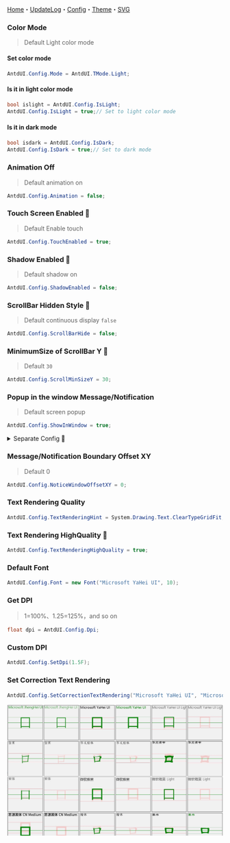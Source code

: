 ﻿[Home](Home.md)・[UpdateLog](UpdateLog.md)・[Config](Config.md)・[Theme](Theme.md)・[SVG](SVG.md)

### Color Mode

> Default Light color mode

#### Set color mode

``` csharp
AntdUI.Config.Mode = AntdUI.TMode.Light;
```

#### Is it in light color mode

``` csharp
bool islight = AntdUI.Config.IsLight;
AntdUI.Config.IsLight = true;// Set to light color mode
```

#### Is it in dark mode

``` csharp
bool isdark = AntdUI.Config.IsDark;
AntdUI.Config.IsDark = true;// Set to dark mode
```

### Animation Off

> Default animation on

``` csharp
AntdUI.Config.Animation = false;
```

### Touch Screen Enabled 🔴

> Default Enable touch

``` csharp
AntdUI.Config.TouchEnabled = true;
```

### Shadow Enabled 🔴

> Default shadow on

``` csharp
AntdUI.Config.ShadowEnabled = false;
```

### ScrollBar Hidden Style 🔴

> Default continuous display `false`

``` csharp
AntdUI.Config.ScrollBarHide = false;
```

### MinimumSize of ScrollBar Y 🔴

> Default `30`

``` csharp
AntdUI.Config.ScrollMinSizeY = 30;
```

### Popup in the window Message/Notification

> Default screen popup

``` csharp
AntdUI.Config.ShowInWindow = true;
```

<details>
<summary>Separate Config 🔴</summary>

> Popup in the window（Message）
``` csharp
AntdUI.Config.ShowInWindowByMessage = true;
```

> Popup in the window（Notification）
``` csharp
AntdUI.Config.ShowInWindowByNotification = true;
```

</details>

### Message/Notification Boundary Offset XY

> Default 0

``` csharp
AntdUI.Config.NoticeWindowOffsetXY = 0;
```

### Text Rendering Quality

``` csharp
AntdUI.Config.TextRenderingHint = System.Drawing.Text.ClearTypeGridFit;
```

### Text Rendering HighQuality 🔴

``` csharp
AntdUI.Config.TextRenderingHighQuality = true;
```

### Default Font

``` csharp
AntdUI.Config.Font = new Font("Microsoft YaHei UI", 10);
```

### Get DPI

> 1=100%、1.25=125%，and so on

``` csharp
float dpi = AntdUI.Config.Dpi;
```

### Custom DPI

``` csharp
AntdUI.Config.SetDpi(1.5F);
```

### Set Correction Text Rendering

``` csharp
AntdUI.Config.SetCorrectionTextRendering("Microsoft YaHei UI", "Microsoft YaHei"); //List of fonts that need to be corrected
```

![CorrectionTextRendering](Img/CorrectionTextRendering.jpg)